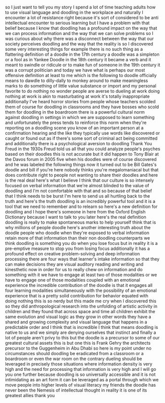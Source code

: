 
so I just want to tell you my story I
spend a lot of time teaching adults how
to use visual language and doodling in
the workplace and naturally I encounter
a lot of resistance right because it&#39;s
sort of considered to be anti
intellectual encounter to serious
learning but I have a problem with that
belief because I know that doodling has
a profound impact on the way that we can
process information and the way that we
can solve problems so I was curious
about why there was a disconnect between
the way that our society perceives
doodling and the way that the reality is
so I discovered some very interesting
things for example there is no such
thing as a flattering definition of a
doodle in the 17th century a doodle was
a simpleton or a fool as in Yankee
Doodle in the 18th century it became a
verb and it meant to swindle or ridicule
or to make fun of someone in the 19th
century it was a corrupt politician and
today we have what is perhaps our most
offensive definition at least to me
which is the following to doodle
officially means to dawdle to
dilly-dally to monkey around to make
meaningless marks to do something of
little value substance or import and my
personal favorite to do nothing no
wonder people are averse to dueling at
work doing nothing at work is akin to
masturbating at work it&#39;s totally
inappropriate additionally I&#39;ve heard
horror stories from people whose
teachers scolded them of course for
doodling in classrooms and they have
bosses who scold them for doodling in
the boardroom
there is a powerful cultural norm
against doodling in settings in which we
are supposed to learn something and
unfortunately the press tends to
reinforce this norm when they&#39;re
reporting on a doodling scene you know
of an important person at a confirmation
hearing and the like they typically use
words like discovered or caught or found
out as if there&#39;s some sort of criminal
act being committed and additionally
there is a psychological aversion to
doodling Thank You Freud in the 1930s
Freud told us all that you could analyze
people&#39;s psyches based on their doodles
this is not accurate but it did happen
to Tony Blair at the Davos forum in 2005
five when his doodles were of course
discovered and he was labeled the
following things now it turned out to be
Bill Gates&#39;s doodle and bill if you&#39;re
here nobody thinks you&#39;re megalomaniacal
but that does contribute right to people
not wanting to share their doodles and
here is the real deal here&#39;s what I
believe I think that our culture is so
intensely focused on verbal information
that we&#39;re almost blinded to the value
of doodling and I&#39;m not comfortable with
that
and so because of that belief that I
think needs to be burst I&#39;m here to send
us all hurtling back to the truth and
here&#39;s the truth doodling is an
incredibly powerful tool and it is a
tool that we need to remember and to
relearn so here&#39;s a new definition for
doodling and I hope there&#39;s someone in
here from the Oxford English Dictionary
because I want to talk to you later
here&#39;s the real definition doodling is
really to make spontaneous marks to help
yourself think that is why millions of
people doodle here&#39;s another interesting
truth about the doodle people who doodle
when they&#39;re exposed to verbal
information retain more of that
information than their non doodling
counterparts we think doodling is
something you do when you lose focus but
in reality it is a pre-emptive measure
to stop you from losing focus
additionally it has a profound effect on
creative problem-solving and deep
information processing there are four
ways that learner&#39;s intake information
so that they can make decisions they are
visual auditory reading and writing and
kinesthetic now in order for us to
really chew on information and do
something with it we have to engage at
least two of those modalities or we have
to engage one of those modalities
coupled with an emotional experience the
incredible contribution of the doodle is
that it engages all four learning
modalities simultaneously with the
possibility of an emotional experience
that is a pretty solid contribution for
behavior equated with doing nothing this
is so nerdy but this made me cry when I
discovered this so they did
anthropological research into the
unfolding of artistic activity in
children and they found that across
space and time all children exhibit the
same evolution
and visual logic as they grow in other
words they have a shared and growing
complexity and visual language that
happens in a predictable order and I
think that is incredible I think that
means doodling is native to us and we
simply are denying ourselves that
instinct and finally a lot of people
aren&#39;t privy to this but the doodle is a
precursor to some of our greatest
cultural assets this is but one this is
Frank Gehry the architects precursor to
the Guggenheim in Abu Dhabi so here is
my point under no circumstances should
doodling be eradicated from a classroom
or a boardroom or even the war room on
the contrary dueling should be leveraged
in precisely those situations where
information density is very high and the
need for processing that information is
very high and I will go you one further
because doodling is so universally
accessible and it is not intimidating as
an art form it can be leveraged as a
portal through which we move people into
higher levels of visual literacy my
friends the doodle has never been the
Nemesis of intellectual thought in
reality it is one of its greatest allies
thank you
